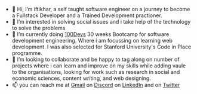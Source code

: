 - 👋 Hi, I’m iftikhar, a self taught software engineer on a journey to become a Fullstack Developer and a Trained Development practioner. 
- 👀 I’m interested in solving social issues and i take help of the technology to solve the problems
- 🌱 I’m currently doing [100Devs](https://t.co/N1svwMYkZF) 30 weeks Bootcamp for software development engineering. Where i am focussing on learning web development. I was also selected for Stanford University's Code in Place programme. 
- 💞️ I’m looking to collaborate and be happy to tag along on number of projects where i can learn and improve on my skills while adding vaule to the organisations, looking for work such as research in social and economic sciences, content writing, and web designing.
- 📫 you can reach me at [Gmail](iftikhar.sy@gmail.com) on [Discord](roshi#4568) on [LinkedIn](linkedin.com/in/iftikhar-s/) and on [Twitter](https://twitter.com/iftikhar_sy)

<!---
ifti891/ifti891 is a ✨ special ✨ repository because its `README.md` (this file) appears on your GitHub profile.
You can click the Preview link to take a look at your changes.
--->
